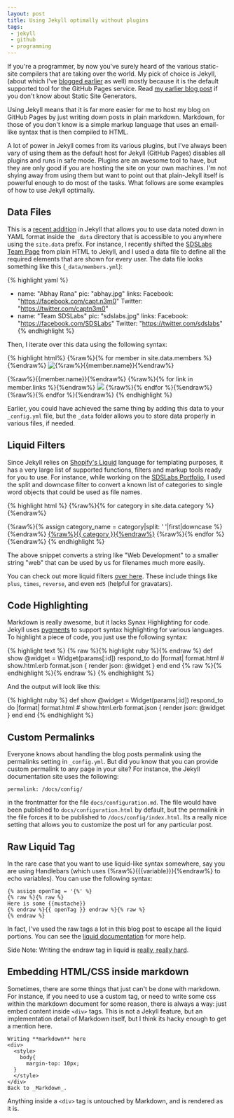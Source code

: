 ```yaml
---
layout: post
title: Using Jekyll optimally without plugins
tags: 
 - jekyll 
 - github
 - programming
---
```


If you're a programmer, by now you've surely heard of the various static-site
compilers that are taking over the world. My pick of choice is Jekyll, (about
which I've [blogged earlier](/blog/2011/09/19/jekyll/) as well) mostly because
it is the default supported tool for the GitHub Pages service. Read [my earlier
blog post](/blog/2011/09/19/jekyll/) if you don't know about Static Site Generators.

Using Jekyll means that it is far more easier for me to host my blog on GitHub
Pages by just writing down posts in plain markdown. Markdown, for those of you
don't know is a simple markup language that uses an email-like syntax that is
then compiled to HTML. 

A lot of power in Jekyll comes from its various plugins, but I've always been
vary of using them as the default host for Jekyll (GitHub Pages) disables
all plugins and runs in safe mode. Plugins are an awesome tool to have, but they
are only good if you are hosting the site on your own machines. I'm not shying
away from using them but want to point out that plain-Jekyll itself is powerful
enough to do most of the tasks. What follows are some examples of how to use
Jekyll optimally.

## Data Files
This is a [recent addition][data-files] in Jekyll that allows you to use
data noted down in YAML format inside the `_data` directory that is accessible
to you anywhere using the `site.data` prefix. For instance, I recently shifted
the [SDSLabs Team Page][team] from plain HTML to Jekyll, and I used a data file
to define all the required elements that are shown for every user. The data file
looks something like this (`_data/members.yml`):

{% highlight yaml %}
- name: "Abhay Rana"
  pic: "abhay.jpg"
  links:
    Facebook: "https://facebook.com/capt.n3m0"
    Twitter: "https://twitter.com/captn3m0"
- name: "Team SDSLabs"
  pic: "sdslabs.jpg"
  links:
    Facebook: "https://facebook.com/SDSLabs"
    Twitter: "https://twitter.com/sdslabs"
{% endhighlight %}

Then, I iterate over this data using the following syntax:

{% highlight html%}
{%raw%}{% for member in site.data.members %}{%endraw%}
<img src="pics/{%raw%}{{member.pic}}{%endraw%}" alt="{%raw%}{{member.name}}{%endraw%}">
<div class="img-bar">
  <span class="img-title">{%raw%}{{member.name}}{%endraw%}</span>
  <span class="img-icons">
    {%raw%}{% for link in member.links %}{%endraw%}
    <!-- link[0] holds the hash key = facebook/twitter -->
    <a href="{%raw%}{{link[1]}}{%endraw%}"><img src="assets/{%raw%}{{link[0]|downcase}}{%endraw%}.png"></a>
    <!-- link[1] holds the hash value-->
    {%raw%}{% endfor %}{%endraw%}
  </span>
</div>
{%raw%}{% endfor %}{%endraw%}
{% endhighlight %}

Earlier, you could have achieved the same thing by adding this data to your
`_config.yml` file, but the `_data` folder allows you to store data properly
in various files, if needed.

## Liquid Filters
Since Jekyll relies on [Shopify's Liquid][liquid] language for templating
purposes, it has a very large list of supported functions, filters and markup
tools ready for you to use. For instance, while working on the
[SDSLabs Portfolio][portfolio], I used the split and downcase filter to convert
a known list of categories to single word objects that could be used as file
names.

{% highlight html %}
{%raw%}{% for category in site.data.category %}{%endraw%}
  <!-- category is something like "Web Development"-->
  {%raw%}{% assign category_name = category|split: ' '|first|downcase %}{%endraw%}
  <a href="/category/{%raw%}{{category_name}}{%endraw%}.html">{%raw%}{{ category }}{%endraw%}</a>
{%raw%}{% endfor %}{%endraw%}
{% endhighlight %}

The above snippet converts a string like "Web Development" to a smaller string
"web" that can be used by us for filenames much more easily.

You can check out more liquid filters [over here][liquid-filters]. These include
things like `plus`, `times`, `reverse`, and even `md5` (helpful for gravatars).

## Code Highlighting
Markdown is really awesome, but it lacks Synax Highlighting for code. Jekyll
uses [pygments][pygments] to support syntax highlighting for various languages.
To highlight a piece of code, you just use the following syntax:

{% highlight text %}
{% raw %}{% highlight ruby %}{% endraw %}
def show
  @widget = Widget(params[:id])
  respond_to do |format|
    format.html # show.html.erb
    format.json { render json: @widget }
  end
end
{% raw %}{% endhighlight %}{% endraw %}
{% endhighlight %}

And the output will look like this:

{% highlight ruby %}
def show
  @widget = Widget(params[:id])
  respond_to do |format|
    format.html # show.html.erb
    format.json { render json: @widget }
  end
end
{% endhighlight %}

## Custom Permalinks
Everyone knows about handling the blog posts permalink using the permalinks
setting in `_config.yml`. But did you know that you can provide custom
permalink to any page in your site? For instance, the Jekyll documentation site
uses the following:

    permalink: /docs/config/

in the frontmatter for the file `docs/configuration.md`. The file would have
been published to `docs/configuration.html` by default, but the permalink in the
file forces it to be published to `/docs/config/index.html`. Its a really nice
setting that allows you to customize the post url for any particular post.

## Raw Liquid Tag
In the rare case that you want to use liquid-like syntax somewhere, say you are
using Handlebars (which uses {%raw%}{{{variable}}}{%endraw%} to echo variables).
You can use the following syntax:
	
	{% assign openTag = '{%' %}
	{% raw %}{% raw %}
	Here is some {{mustache}}
	{% endraw %}{{ openTag }} endraw %}{% raw %}
	{% endraw %}

In fact, I've used the raw tags a lot in this blog post to escape all the liquid
portions. You can see the [liquid documentation][ld] for more help. 

Side Note: Writing the endraw tag in liquid is [really, really hard][endraw].

## Embedding HTML/CSS inside markdown
Sometimes, there are some things that just can't be done with markdown. For
instance, if you need to use a custom tag, or need to write some css within the
markdown document for some reason, there is always a way: just embed content
inside `<div>` tags. This is not a Jekyll feature, but an implementation detail
of Markdown itself, but I think its hacky enough to get a mention here.

    Writing **markdown** here
    <div>
      <style>
        body{
          margin-top: 10px;
      }
      </style>
    </div>
    Back to _Markdown_.

Anything inside a `<div>` tag is untouched by Markdown, and is rendered as it is.

[liquid]: http://liquidmarkup.org/ "Liquid Markup Language"
[ld]: https://github.com/Shopify/liquid/wiki/Liquid-for-Designers
[endraw]: http://blog.slaks.net/2013-06-10/jekyll-endraw-in-code/
[pygments]: http://pygments.org/
[data-files]: http://jekyllrb.com/docs/datafiles/
[team]: http://team.sdslabs.co/
[portfolio]: http://sdslabs.co/
[liquid-filters]: docs.shopify.com/themes/liquid-basics/output
